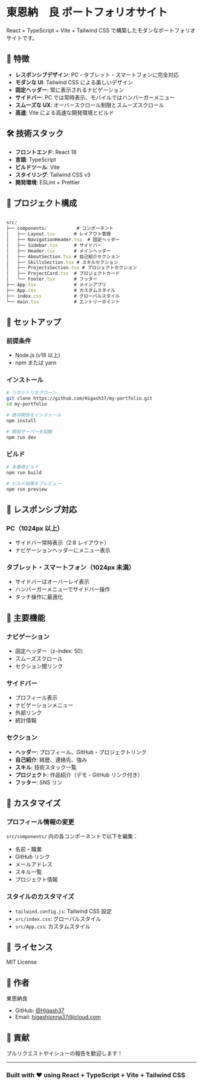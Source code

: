 # 東恩納　良 ポートフォリオサイト

React + TypeScript + Vite + Tailwind CSS で構築したモダンなポートフォリオサイトです。

## 🌟 特徴

- **レスポンシブデザイン**: PC・タブレット・スマートフォンに完全対応
- **モダンな UI**: Tailwind CSS による美しいデザイン
- **固定ヘッダー**: 常に表示されるナビゲーション
- **サイドバー**: PC では常時表示、モバイルではハンバーガーメニュー
- **スムーズな UX**: オーバースクロール制限とスムーズスクロール
- **高速**: Vite による高速な開発環境とビルド

## 🛠️ 技術スタック

- **フロントエンド**: React 18
- **言語**: TypeScript
- **ビルドツール**: Vite
- **スタイリング**: Tailwind CSS v3
- **開発環境**: ESLint + Prettier

## 🎯 プロジェクト構成

```ts

src/
├── components/           # コンポーネント
│   ├── Layout.tsx       # レイアウト管理
│   ├── NavigationHeader.tsx  # 固定ヘッダー
│   ├── Sidebar.tsx      # サイドバー
│   ├── Header.tsx       # メインヘッダー
│   ├── AboutSection.tsx # 自己紹介セクション
│   ├── SkillsSection.tsx # スキルセクション
│   ├── ProjectsSection.tsx # プロジェクトセクション
│   ├── ProjectCard.tsx  # プロジェクトカード
│   └── Footer.tsx       # フッター
├── App.tsx              # メインアプリ
├── App.css              # カスタムスタイル
├── index.css            # グローバルスタイル
└── main.tsx             # エントリーポイント
```

## 🚀 セットアップ

### 前提条件

- Node.js (v18 以上)
- npm または yarn

### インストール

```bash
# リポジトリをクローン
git clone https://github.com/Higash37/my-portfolio.git
cd my-portfolio

# 依存関係をインストール
npm install

# 開発サーバーを起動
npm run dev
```

### ビルド

```bash
# 本番用ビルド
npm run build

# ビルド結果をプレビュー
npm run preview
```

## 📱 レスポンシブ対応

### PC（1024px 以上）

- サイドバー常時表示（2:8 レイアウト）
- ナビゲーションヘッダーにメニュー表示

### タブレット・スマートフォン（1024px 未満）

- サイドバーはオーバーレイ表示
- ハンバーガーメニューでサイドバー操作
- タッチ操作に最適化

## 🎨 主要機能

### ナビゲーション

- 固定ヘッダー（z-index: 50）
- スムーズスクロール
- セクション間リンク

### サイドバー

- プロフィール表示
- ナビゲーションメニュー
- 外部リンク
- 統計情報

### セクション

- **ヘッダー**: プロフィール、GitHub・プロジェクトリンク
- **自己紹介**: 経歴、連絡先、強み
- **スキル**: 技術スタック一覧
- **プロジェクト**: 作品紹介（デモ・GitHub リンク付き）
- **フッター**: SNS リン

## 🎯 カスタマイズ

### プロフィール情報の変更

`src/components/` 内の各コンポーネントで以下を編集：

- 名前・職業
- GitHub リンク
- メールアドレス
- スキル一覧
- プロジェクト情報

### スタイルのカスタマイズ

- `tailwind.config.js`: Tailwind CSS 設定
- `src/index.css`: グローバルスタイル
- `src/App.css`: カスタムスタイル

## 📝 ライセンス

MIT License

## 👤 作者

東恩納良

- GitHub: [@Higash37](https://github.com/Higash37)
- Email: [higashionna37@icloud.com](mailto:higashionna37@icloud.com)

## 🤝 貢献

プルリクエストやイシューの報告を歓迎します！

---

### Built with ❤️ using React + TypeScript + Vite + Tailwind CSS
